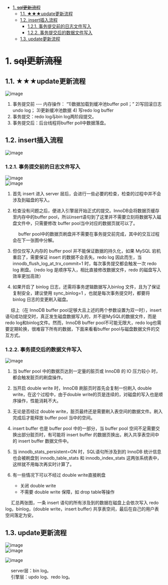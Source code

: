 
<!-- TOC -->

- [1. ~~sql更新流程~~](#1-sql更新流程)
    - [1.1. ★★★update更新流程](#11-★★★update更新流程)
    - [1.2. insert插入流程](#12-insert插入流程)
        - [1.2.1. 事务提交前的日志文件写入](#121-事务提交前的日志文件写入)
        - [1.2.2. 事务提交后的数据文件写入](#122-事务提交后的数据文件写入)
    - [1.3. update更新流程](#13-update更新流程)

<!-- /TOC -->

# 1. ~~sql更新流程~~  
<!--
 innodb是如何存数据的？ 
https://mp.weixin.qq.com/s/h_lIMxiQ5b7apT9jK_Pbcg
一条 sql 的执行过程详解
*** https://quxuecx.blog.csdn.net/article/details/112001274


MySQL不会丢失数据的秘密，就藏在它的 7种日志里 
https://mp.weixin.qq.com/s/S9dQd1hgYzMBoDqV5bPuiQ

-->


## 1.1. ★★★update更新流程
<!-- 
*** InnoDB插入更新流程
https://mp.weixin.qq.com/s/e-5plTcE4n47L_3JzMS6kw#
-->
![image](http://182.92.69.8:8081/img/SQL/sql-183.png)  

1. 事务提交前 --- 内存操作： “1)数据加载到缓冲池buffer poll；” 2)写回滚日志undo log； 3)更新缓冲池数据 4) 写redo log buffer
2. 事务提交：redo log与bin log两阶段提交。  
3. 事务提交后：后台线程将buffer poll中数据落盘。  

## 1.2. insert插入流程
![image](http://182.92.69.8:8081/img/SQL/sql-166.png)  


### 1.2.1. 事务提交前的日志文件写入  
![image](http://182.92.69.8:8081/img/SQL/sql-174.png)  
![image](http://182.92.69.8:8081/img/SQL/sql-150.png)  

1. 首先 insert 进入 server 层后，会进行一些必要的检查，检查的过程中并不会涉及到磁盘的写入。
2. 检查没有问题之后，便进入引擎层开始正式的提交。InnoDB会将数据页缓存至内存中的buffer pool，所以insert语句到了这里并不需要立刻将数据写入磁盘文件中，只需要修改 buffer pool当中对应的数据页就可以了。

    &emsp; buffer pool中的数据页刷盘并不需要在事务提交前完成，其中的交互过程会在下一张图中分解。

4. 但仅仅写入内存的 buffer pool 并不能保证数据的持久化，如果 MySQL 宕机重启了，需要保证 insert 的数据不会丢失。redo log 因此而生，当 innodb_flush_log_at_trx_commit=1 时，每次事务提交都会触发一次 redo log 刷盘。（redo log 是顺序写入，相比直接修改数据文件，redo 的磁盘写入效率更加高效）
5. 如果开启了 binlog 日志，还需将事务逻辑数据写入binlog 文件，且为了保证复制安全，建议使用 sync_binlog=1 ，也就是每次事务提交时，都要将 binlog 日志的变更刷入磁盘。  

&emsp; 综上（在 InnoDB buffer pool足够大且上述的两个参数设置为双一时），insert语句成功提交时，真正发生磁盘数据写入的，并不是MySQL的数据文件，而是redo log和binlog文件。然而，InnoDB buffer pool不可能无限大，redo log也需要定期轮换，很难容下所有的数据，下面来看看buffer pool与磁盘数据文件的交互方式。

### 1.2.2. 事务提交后的数据文件写入  
![image](http://182.92.69.8:8081/img/SQL/sql-151.png)  
1. 当 buffer pool 中的数据页达到一定量的脏页或 InnoDB 的 IO 压力较小 时，都会触发脏页的刷盘操作。
2. 当开启 double write 时，InnoDB 刷脏页时首先会复制一份刷入 double write，在这个过程中，由于double write的页是连续的，对磁盘的写入也是顺序操作，性能消耗不大。
3. 无论是否经过 double write，脏页最终还是需要刷入表空间的数据文件。刷入完成后才能释放 buffer pool 当中的空间。
4. insert buffer 也是 buffer pool 中的一部分，当 buffer pool 空间不足需要交换出部分脏页时，有可能将 insert buffer 的数据页换出，刷入共享表空间中的 insert buffer 数据文件中。
5. 当 innodb_stats_persistent=ON 时，SQL语句所涉及到的 InnoDB 统计信息也会被刷盘到 innodb_table_stats 和 innodb_index_stats 这两张系统表中，这样就不用每次再实时计算了。
6. 有一些情况下可以不经过 double write直接刷盘

    * 关闭 double write  
    * 不需要 double write 保障，如 drop table等操作  

&emsp; 汇总两张图，一条 insert 语句的所有涉及到的数据在磁盘上会依次写入 redo log，binlog，(double write，insert buffer) 共享表空间，最后在自己的用户表空间落定为安。  

## 1.3. update更新流程
![image](http://182.92.69.8:8081/img/SQL/sql-174.png)  
![image](http://182.92.69.8:8081/img/SQL/sql-175.png)  

<!-- 

浅谈 MySQL InnoDB 的内存组件 
*** https://mp.weixin.qq.com/s/7Kab4IQsNcU_bZdbv_MuOg
*** https://www.cnblogs.com/mengxinJ/p/14045520.html#_label1

-->


![image](http://182.92.69.8:8081/img/SQL/sql-176.png)  

&emsp; server层：bin log。  
&emsp; 引擎层：updo log、redo log。  

